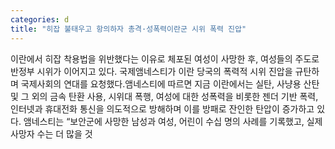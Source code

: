 ```yaml
---
categories: d
title: "히잡 불태우고 항의하자 총격·성폭력이란군 시위 폭력 진압"
---
```

이란에서 히잡 착용법을 위반했다는 이유로 체포된 여성이 사망한 후, 여성들의 주도로 반정부 시위가 이어지고 있다. 국제앰네스티가 이란 당국의 폭력적 시위 진압을 규탄하며 국제사회의 연대를 요청했다.앰네스티에 따르면 지금 이란에서는 실탄, 사냥용 산탄 및 그 외의 금속 탄환 사용, 시위대 폭행, 여성에 대한 성폭력을 비롯한 젠더 기반 폭력, 인터넷과 휴대전화 통신을 의도적으로 방해하며 이를 방패로 잔인한 탄압이 증가하고 있다. 앰네스티는 “보안군에 사망한 남성과 여성, 어린이 수십 명의 사례를 기록했고, 실제 사망자 수는 더 많을 것